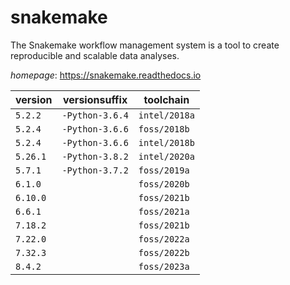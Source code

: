 # snakemake

The Snakemake workflow management system is a tool to create reproducible and scalable data analyses.

*homepage*: <https://snakemake.readthedocs.io>

version | versionsuffix | toolchain
--------|---------------|----------
``5.2.2`` | ``-Python-3.6.4`` | ``intel/2018a``
``5.2.4`` | ``-Python-3.6.6`` | ``foss/2018b``
``5.2.4`` | ``-Python-3.6.6`` | ``intel/2018b``
``5.26.1`` | ``-Python-3.8.2`` | ``intel/2020a``
``5.7.1`` | ``-Python-3.7.2`` | ``foss/2019a``
``6.1.0`` |  | ``foss/2020b``
``6.10.0`` |  | ``foss/2021b``
``6.6.1`` |  | ``foss/2021a``
``7.18.2`` |  | ``foss/2021b``
``7.22.0`` |  | ``foss/2022a``
``7.32.3`` |  | ``foss/2022b``
``8.4.2`` |  | ``foss/2023a``
